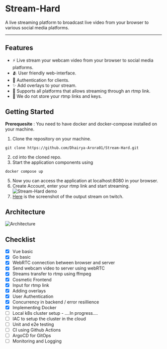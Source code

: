 # Stream-Hard
A live streaming platform to broadcast live video from your browser to various social media platforms.<hr>

## Features
- ⚡ Live stream your webcam video from your browser to social media platforms.
- 🫂 User friendly web-interface.
- 🔐 Authentication for clients.
- ✨ Add overlays to your stream.
- 🙌 Supports all platforms that allows streaming through an rtmp link.
- 🚫 We do not store your rtmp links and keys.

## Getting Started
**Prerequesite** : You need to have docker and docker-compose installed on your machine.
1. Clone the repository on your machine.
~~~
git clone https://github.com/Dhairya-Arora01/Stream-Hard.git
~~~
2. cd into the cloned repo.
3. Start the application components using
~~~
docker compose up
~~~
5. Now you can access the application at localhost:8080 in your browser.
6. Create Account, enter your rtmp link and start streaming.
   ![Stream-Hard demo](https://i.imgur.com/hK6r6Ih.gif)
7. [Here](https://i.imgur.com/Ny2bep2.jpeg) is the screenshot of the output stream on twitch.

## Architecture
![Architecture](https://i.imgur.com/miWGRow.jpeg)

## Checklist
- [x] Vue basic
- [x] Go basic
- [x] WebRTC connection between browser and server
- [x] Send webcam video to server using webRTC
- [x] Streams transfer to rtmp using ffmpeg
- [x] Cosmetic Frontend
- [x] Input for rtmp link
- [x] Adding overlays
- [x] User Authentication
- [x] Concurrency in backend / error resillience
- [x] Implementing Docker
- [ ] Local k8s cluster setup - ....In progress....
- [ ] IAC to setup the cluster in the cloud
- [ ] Unit and e2e testing
- [ ] CI using Github Actions
- [ ] ArgoCD for GitOps
- [ ] Monitoring and Logging
